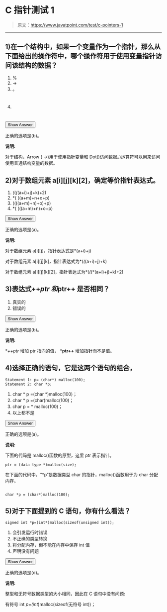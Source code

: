 # C 指针测试 1

> 原文：<https://www.javatpoint.com/test/c-pointers-1>

* * *

## 1)在一个结构中，如果一个变量作为一个指针，那么从下面给出的操作符中，哪个操作符用于使用变量指针访问该结构的数据？

1.  %
2.  ->
3.  。
4.  #

<button class="showanswer" onclick="showhide(1)">Show Answer</button>

正确的选项是(b)。

**说明:**

对于结构，Arrow ( ->)用于使用指针变量和 Dot()访问数据。)运算符可以用来访问使用普通结构变量的数据。

## 2)对于数组元素 a[i][j][k][2]，确定等价指针表达式。

1.  *(*(*(*(a+i)+j)+k)+2)
2.  *( ((a+m)+n+o+p)
3.  ((((a+m)+n)+o)+p)
4.  *( (((a+m)+n)+o+p)

<button class="showanswer" onclick="showhide(2)">Show Answer</button>

正确的选项是(a)。

**说明:**

对于数组元素 a[i][j]，指针表达式是*(a+i)+j)

对于数组元素 a[i][j][k]，指针表达式为*(*(*(a+i)+j)+k)

对于数组元素 a[i][j][k][2]，指针表达式为*(*(*(*(a+i)+j)+k)+2)

## 3)表达式++*ptr 和*ptr++ 是否相同？

1.  真实的
2.  错误的

<button class="showanswer" onclick="showhide(3)">Show Answer</button>

正确的选项是(b)。

**说明:**

**++*ptr** 增加 ptr 指向的值， ***ptr++** 增加指针而不是值。

## 4)选择正确的语句，它是这两个语句的组合，

```
Statement 1: p= (char*) malloc(100);
Statement 2: char *p;
```

1.  char * p =(char *)malloc(100)；
2.  char * p =(char)malloc(100)；
3.  char p = * malloc(100)；
4.  以上都不是

<button class="showanswer" onclick="showhide(4)">Show Answer</button>

正确的选项是(a)。

**说明:**

下面的代码是 malloc()函数的原型，这里 ptr 表示指针。

```
ptr = (data type *)malloc(size);

```

在下面的代码中，“*p”是数据类型 char 的指针，malloc()函数用于为 char 分配内存。

```

char *p = (char*)malloc(100);

```

## 5)对于下面提到的 C 语句，你有什么看法？

```
signed int *p=(int*)malloc(sizeof(unsigned int));

```

1.  会引发运行时错误
2.  不正确的类型转换
3.  将分配内存，但不能在内存中保存 int 值
4.  声明没有问题

<button class="showanswer" onclick="showhide(5)">Show Answer</button>

正确的选项是(d)。

**说明:**

整型和无符号数据类型的大小相同，因此在 C 语句中没有问题:

有符号 int *p=(int*)malloc(sizeof(无符号 int))；